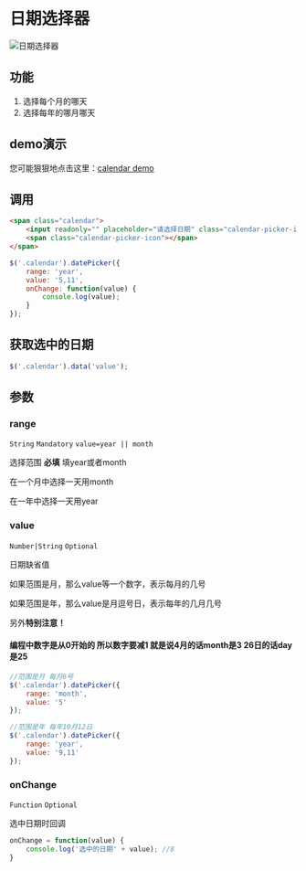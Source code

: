# 日期选择器

![日期选择器](http://imgsrc.baidu.com/forum/pic/item/6a4a95ee76c6a7eff3f62e60f6faaf51f2de6604.jpg)

## 功能

1. 选择每个月的哪天
2. 选择每年的哪月哪天

## demo演示
您可能狠狠地点击这里：[calendar demo](https://lianpen.github.io/demo/qy-bureau/html/component/calendar.html)

## 调用

```html
<span class="calendar">
	<input readonly="" placeholder="请选择日期" class="calendar-picker-input form-control">
	<span class="calendar-picker-icon"></span>
</span>	
```

```js
$('.calendar').datePicker({
	range: 'year',
	value: '5,11',
	onChange: function(value) {
		console.log(value);
	}
});
```

## 获取选中的日期

```js
$('.calendar').data('value'); 
```

## 参数

### range

```String``` ```Mandatory``` ```value=year || month```

选择范围 **必填** 填year或者month

在一个月中选择一天用month

在一年中选择一天用year

### value

```Number|String``` ```Optional```

日期缺省值

如果范围是月，那么value等一个数字，表示每月的几号

如果范围是年，那么value是月逗号日，表示每年的几月几号

另外**特别注意！**

#### 编程中数字是从0开始的 所以数字要减1 就是说4月的话month是3 26日的话day是25 

```js
//范围是月 每月6号
$('.calendar').datePicker({
	range: 'month',
	value: '5'
});

//范围是年 每年10月12日
$('.calendar').datePicker({
	range: 'year',
	value: '9,11'
});
```

### onChange

```Function``` ```Optional```

选中日期时回调

```js
onChange = function(value) {
	console.log('选中的日期' + value); //8
}
```










